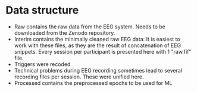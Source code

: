 
# Data structure

- Raw contains the raw data from the EEG system. Needs to be downloaded from the Zenodo repository.
- Interim contains the minimally cleaned raw EEG data: It is easiest to work with these files, as they are the result of concatenation of EEG snippets. Every session per participant is presented here with 1 "raw.fif" file.
-   Triggers were recoded
-   Technical problems during EEG recording sometimes lead to several recording files per session. These were unified here.
- Processed contains the preprocessed epochs to be used for ML
